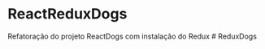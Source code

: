 # ReactReduxDogs
Refatoração do projeto ReactDogs com instalação do Redux
#   R e d u x D o g s  
 